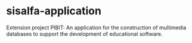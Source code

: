 # sisalfa-application
Extension project PIBIT: An application for the construction of multimedia databases to support the development of educational software.
